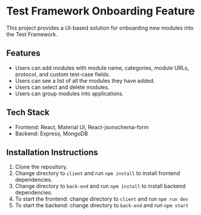 # Test Framework Onboarding Feature

This project provides a UI-based solution for onboarding new modules into the Test Framework.

## Features

- Users can add modules with module name, categories, module URLs, protocol, and custom test-case fields.
- Users can see a list of all the modules they have added.
- Users can select and delete modules.
- Users can group modules into applications.

## Tech Stack

- Frontend: React, Material UI, React-jsonschema-form
- Backend: Express, MongoDB

## Installation Instructions

1. Clone the repository.
2. Change directory to `client` and run `npm install` to install frontend dependencies.
3. Change directory to `back-end` and run `npm install` to install backend dependencies.
4. To start the frontend: change directory to `client` and run `npm run dev`
5. To start the backend: change directory to `back-end` and run `npm start`
